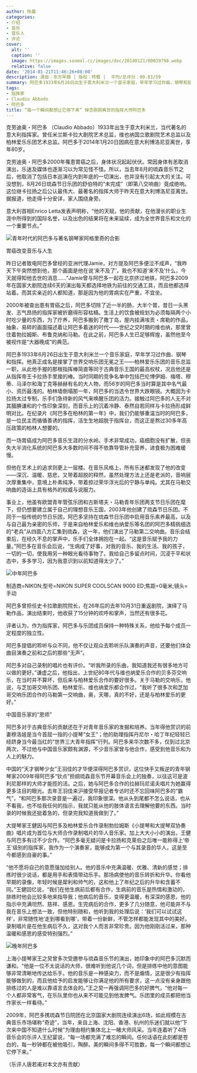 ```yaml
---
author: 陈晨
categories:
- 介绍
- 音乐
- 音乐人
- 评论
cover:
  alt: ''
  caption: ''
  image: https://images.soomal.cc/images/doc/20140121/00039798.webp
  relative: false
date: '2014-01-21T11:46:26+08:00'
description: 源自：东方早报 | 版权：转载 |  平均/总评分：09.83/59
summary: 阿巴多1933年6月26日出生于意大利米兰一个音乐家庭，早年学习过作曲、钢琴和指挥。他真正成名是接掌了世界交响乐团无冕之王――柏林爱乐乐团的音乐总监一职，从此他手握的那根指挥棒简直等同于古典音乐王国的最高权杖，况且他还是从指挥帝王卡拉扬手里接的棒……
tags:
- 指挥家
- Claudio Abbado
- 阿巴多
title: “每一个瞬间都想让它停下来” 悼念刚刚离世的指挥大师阿巴多
---
```


克劳迪奥・阿巴多 （Claudio Abbado）1933年出生于意大利米兰，当代著名的意大利指挥家。曾任米兰斯卡拉大剧院艺术总监，维也纳国立歌剧院艺术总监以及柏林爱乐乐团艺术总监。阿巴多于2014年1月20日因病在意大利博洛尼亚离世，享年80岁。


克劳迪奥・阿巴多2000年罹患胃癌之后，身体状况起起伏伏。常因身体有恙取消演出，乐迷及媒体也逐渐习以为常见怪不怪。所以，当去年8月的琉森音乐节之后，他取消了包括日本巡演在内到年底的一切演出，也并没有引起太大的关注。可没想到，8月26日琉森节日乐团的舒伯特的“未完成”（即第八交响曲）竟成绝响。这位继卡拉扬之后公认最伟大、最著名的指挥大师于昨天在意大利博洛尼亚离世。据报道，他走得十分安详，家人围绕身旁。

意大利首相Enrico Letta发表声明称，“他的天赋，他的贡献，在他漫长的职业生涯中所得到的国际名誉，以及出色的结果将在未来延续，成为全世界音乐和文化的一个重要节点。”

![青年时代的阿巴多与著名钢琴家阿格里奇的合影](https://images.soomal.cc/images/doc/20140121/00039796.webp)





胃癌改变音乐与人生

昨日记者致电阿巴多曾经的亚洲代理Jamie，对方提及阿巴多便泣不成声，“我昨天下午突然想到他，那个画面是他在说‘来不及了’，我也不知道‘来不及’什么，今天就得知他去世的消息……”Jamie曾与阿巴多一起在北京挤过地铁，阿巴多2009年在国家大剧院连续6天的演出每天都选择地铁为前往的交通工具，而且他都选择站着。而其实亲近的人都知道，那是因为他的胃病实在严重，不宜坐。

2000年被查出患有胃癌之后，阿巴多切除了近一半的肠，大半个胃，昔日一头黑发、志气昂扬的指挥家被折磨得形容枯槁。生活上的饮食被规划为必须每隔两个小时吃少量的东西，为了疗养，阿巴多搬到了撒丁岛，屋内挂满埃贡・席勒的作品，抽象、易碎的画面描述着让阿巴多着迷的时代――世纪之交时期的维也纳，那里曾住着勃拉姆斯、布鲁克纳和马勒。在此之前，阿巴多人生已足够辉煌，虽然他至今被视作是“大器晚成”的典范。

阿巴多1933年6月26日出生于意大利米兰一个音乐家庭，早年学习过作曲、钢琴和指挥。他真正成名是接掌了世界交响乐团无冕之王――柏林爱乐乐团的音乐总监一职，从此他手握的那根指挥棒简直等同于古典音乐王国的最高权杖，况且他还是从指挥帝王卡拉扬手里接的棒。当时同期的竞争名单中包括巴伦博伊姆、梅塔、穆蒂、马泽尔和海丁克等赫赫有名的大人物，而56岁的阿巴多当时算是其中名气最小、资历最浅的。柏林墙倒塌那一年，阿巴多的当选令世界大跌眼镜。大概因为卡拉扬太过专制，乐手们急待新的风气来唤醒乐团的活力。接触过阿巴多的人无不对其腼腆谦和的个性印象深刻，而音乐上的沉着冷静、泰然自若同样与卡拉扬形成鲜明对比。在纪录片《阿巴多在柏林的第一年》中，我们仍能够重温当时的阿巴多，是一位民主而循循善诱的指挥，活生生地超脱于指挥台，而这正是熬过30多年高压政策的柏林人想要的。

而一场胃癌成为阿巴多音乐生涯的分水岭。手术非常成功，癌细胞没有扩散，但丧失大半消化系统的阿巴多大多数时间不得不依靠导管补充营养，进食极为困难缓慢。

但他在艺术上的追求则更上一层楼。在音乐风格上，所有乐迷都发现了他的改变――深沉、温暖、慈悲，又带着超脱的释然，虽然处理方法上还是老派的，音响层次厚重集中，意境上朴素纯净，带着掠过荣华浮光后的宁静与单纯。尤其在马勒交响曲的造诣上具有格外的权威与说服力。

事业上，他虽有欧盟青年管弦乐团和古斯塔夫・马勒青年乐团两支节日乐团在麾下，但仍想要建立属于自己的理想音乐王国，2003年他创建了琉森节日乐团。不同于一般传统的节日乐团，阿巴多坚持在琉森节日乐团中启用音乐素养最高，以及与自己最为亲密的乐师，于是来自柏林爱乐和维也纳爱乐等名团的阿巴多精挑细选的“老兵”从四面八方汇集到琉森，这一年，他们演出了马勒第二交响曲。音乐会结束后，在经久不息的掌声中，乐手们全体拥抱在一起。“这是音乐赋予我的力量。”阿巴多在音乐会后说，“生病成了好事，对我的音乐、我的生活、我的孩子，一切的一切，使我用另一种眼光看待事物了。我给自己多留点时间，沉浸于平和状态中，多多学习，因为我意识到以前知道得太少了。”

![中年阿巴多](https://images.soomal.cc/images/doc/20140121/00039797.webp)

制造商=NIKON;型号=NIKON SUPER COOLSCAN 9000 ED;焦距=0毫米;镜头=手动



阿巴多曾担任史卡拉歌剧院院长，在26年后的去年10月31日重返剧院，演绎了马勒作品，演出结束时，他收获了15分钟的欢呼和掌声，当然还有很多花。

评者认为，作为指挥家，阿巴多与乐团成员保持一种特殊关系，他给予每个成员一定程度的独立性。

阿巴多提倡的聆听与众不同，他不仅让观众去聆听乐队演奏的声音，还要他们体会曲目演奏之前和之后的那些“无声”。

阿巴多对自己录制的唱片也有评价。“听我所录的乐曲，我知道我还有很多地方可以做的更好。”谦虚之后，他指出，上世纪80年代与维也纳爱乐合作的贝多芬交响乐，在当时并不算坏，但后来与柏林爱乐合作的要好很多。关于马勒的交响乐，他说，与芝加哥交响乐团、柏林爱乐、维也纳爱乐都合作过，“我听了很多次和芝加哥交响乐团合作的马勒第一交响曲，奥，天哪，真的不好，还是与柏林爱乐的更好。”

中国音乐家的“恩师”

阿巴多对于古典音乐的贡献还在于对青年音乐家的发掘和培养。当年得他赏识的前妻穆洛娃是当今首屈一指的小提琴“女王”；他的助理指挥丹尼尔・哈丁年纪轻轻已经跻身当今最当红的“世界三大青年指挥”行列。阿巴多来华次数不多，仅到过北京两次，不过他与中国音乐家颇有渊源，不少音乐家曾与他合作，感受到他音乐和为人上的魅力。

中国的“天才钢琴少女”王羽佳的才华便深得阿巴多赏识，这位快手又叛逆的青年钢琴家2009年得阿巴多“钦点”担纲琉森音乐节开幕音乐会上的独奏，以往这可是波利尼那样的大师才能揽的活。之后，她与阿巴多合作的拉赫玛尼诺夫唱片为她赢得更多注目的眼光。去年王羽佳来沪接受早报记者专访时还不忘回味阿巴多的“霸气”，“和阿巴多那次录音是一遍过，我印象很深。他从头到尾都不怎么说话，也从不看我，也不给我任何的指示，我就只能从他的肢体语言去理解他要的东西。当时录的时候我还挺着急的，但录完我知道我做到了。”

大提琴家王健因与阿巴多及柏林爱乐合作录制勃拉姆斯《小提琴和大提琴双协奏曲》唱片成为首位与大师合作录制唱片的华人音乐家。加上大大小小的演出，王健与阿巴多有过不少合作。“阿巴多毫无疑问是卡拉扬和克莱伯之后唯一能称得上‘帝王’级别的指挥家，我作为一个演奏家，能够成为第一个与其录音的华人，这是至今都感到自豪的事。”

“他不愿将自己的意愿强加给别人。他的音乐中充满温暖、优雅、清新的感觉；排练时很少说话，都是用手和表情带动乐手。那场病使他的音乐转折和升华。你看他早期的录像，年轻时候是犀利和帅气的，这和他上了年纪之后的升华和含蓄不同。”王健回忆说，“我们在他生病前后都有合作，生病前的音乐是热情和激动的，排练时他会比较多地来指导我；他病后的音乐，变得更温暖，有深深的感恩，他的指示中充满坦然、慈祥、感恩。生完病后的合作，更多了几分随意，他可能并不与我在音乐上想法一致，但他特别随和，他听到我的处理后说：‘我们可以试试这样’，非常随性地‘走到哪看到哪’，带着一份新鲜，不管怎样都能发现其中的美好。录制唱片是在他生病后不久，这对我个人而言非常珍贵。因为他刚刚活过来，那种温暖和感恩的感受特别强烈。”

![晚年阿巴多](https://images.soomal.cc/images/doc/20140121/00039798.webp)





上海小提琴家王之炅曾多次受邀参与琉森音乐节的演出，她印象中的阿巴多沉默而谦和。“他是一位不太说话的大师，很难听到他说几个词，但是排练中他的意图能够非常清晰地传达给乐手。他的音乐是一种感染力，而不是煽情，这是很少有指挥能够做到的，而且他给予的启发能够让你满足他的所有要求，这一点没有亲身跟他排练过的人是难以靠语言去体会的。”王之炅一再强调阿巴多的好脾气，“他对每一个人都非常客气，在乐队里你也从来不可能见到他发脾气。乐团里的成员都把他当作家长一样看待。”

2009年，阿巴多携琉森节日院团在北京国家大剧院连续演出6场，如此规模在古典音乐市场堪称“奇迹”，当年，来自上海、沈阳、香港、杭州的乐迷们就以他“下次来中国不知道什么时候”为理由相约集体北上一睹大师风采。当年连着听了4场音乐会的乐评人王纪宴说，“每一场都充满了难忘的瞬间。任何话语在此刻都是苍白的，每一秒钟都在被他吸引，陶醉。美的瞬间多得不可胜数，每一个瞬间都想让它停下来。”

（乐评人唐若甫对本文亦有贡献）
